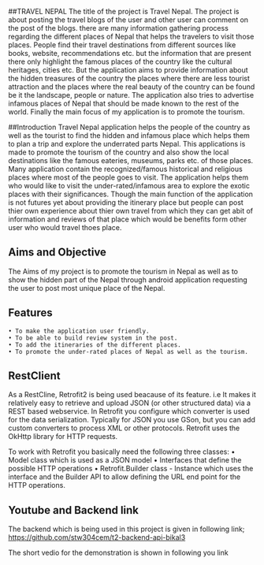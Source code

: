 ##TRAVEL NEPAL
The title of the project is Travel Nepal. The project is about posting the travel blogs of the user and other user can comment on the post of the blogs.
there are many information gathering process regarding the different places of Nepal that helps the travelers to 
visit those places. People find their travel destinations from different sources like books, website, recommendations 
etc. but the information that are present there only highlight the famous places of the country like the cultural heritages,
cities etc. But the application aims to provide information about the hidden treasures of the country the places where there
are less tourist attraction and the places where the real beauty of the country can be found be it the landscape, people or
nature. The application also tries to advertise infamous places of Nepal that should be made known to the rest of the world.
Finally the main focus of my application is to promote the tourism.

##Introduction 
Travel Nepal application helps the people of the country as well as the tourist to find the hidden and infamous place which 
helps them to plan a trip and explore the underrated parts Nepal. This applications is made to promote the tourism of the 
country and also show the local destinations like the famous eateries, museums, parks etc. of those places. Many application
contain the recognized/famous historical and religious places where most of the people goes to visit. The application helps 
them who would like to visit the under-rated/infamous area to explore the exotic places with their significances.
Though the main function of the application is not futures yet about providing the itinerary  place but people can post thier 
own experience about thier own travel from which they can get abit of information and reviews of that place which would be 
benefits  form other user who would travel thoes place. 

## Aims and Objective 
The Aims of my project is to promote the tourism in Nepal as well as to show the hidden part of the Nepal through 
android application requesting the user to post most unique place of the Nepal. 

## Features
    • To make the application user friendly.
    • To be able to build review system in the post.
    • To add the itineraries of the different places.  
    • To promote the under-rated places of Nepal as well as the tourism.
    

## RestClient
As a RestCline, Retrofit2 is being used beacause of its feature. i.e  It makes it relatively easy to retrieve and upload JSON
(or other structured data) via a REST based webservice. In Retrofit you configure which converter is used for the data 
serialization. Typically for JSON you use GSon, but you can add custom converters to process XML or other protocols.
Retrofit uses the OkHttp library for HTTP requests.

To work with Retrofit you basically need the following three classes:
    • Model class which is used as a JSON model
    • Interfaces that define the possible HTTP operations
    • Retrofit.Builder class - Instance which uses the interface and the Builder API to allow defining the URL end 
    point for the HTTP operations.

## Youtube and Backend link
The backend which is being used in this project is given in following link;
https://github.com/stw304cem/t2-backend-api-bikal3

The short vedio for the demonstration is shown in following you link 
